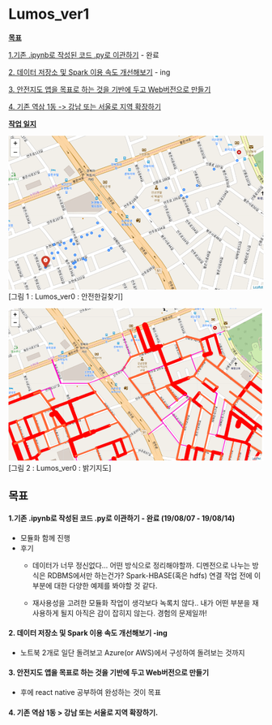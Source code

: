 # Lumos_ver1

[**목표**](#목표)

  [1.기존 .ipynb로 작성된 코드 .py로 이관하기](#목표1) - 완료
  
  [2. 데이터 저장소 및 Spark 이용 속도 개선해보기](#목표2) - ing
  
  [3. 안전지도 앱을 목표로 하는 것을 기반에 두고 Web버전으로 만들기](#목표3)
  
  [4. 기존 역삼 1동 -> 강남 또는 서울로 지역 확장하기](#목표4)
  

[**작업 일지**](#작업-일지)

![길찾기](https://github.com/arara90/images/blob/master/Lumos/findingway.png?raw=true)
[그림 1 : Lumos_ver0 : 안전한길찾기]

![밝기지도](https://github.com/lumos9x/DEV/blob/master/4_%EC%9D%B4%EA%B4%80%EB%8C%80%EC%83%81%EC%BD%94%EB%93%9C/Lumos_ver0/6_%EB%B0%9C%ED%91%9C%EC%9E%90%EB%A3%8C/3_%EB%B0%9D%EA%B8%B0%EC%A7%80%EB%8F%84zoom.PNG?raw=true)
[그림 2 : Lumos_ver0 : 밝기지도]





## 목표 
<a name="목표1"></a>
#### 1.기존 .ipynb로 작성된 코드 .py로 이관하기  - 완료 (19/08/07 - 19/08/14) 
- 모듈화 함께 진행
- 후기
    - 데이터가 너무 정신없다... 어떤 방식으로 정리해야할까. 디멘전으로 나누는 방식은 RDBMS에서만 하는건가? 
    Spark-HBASE(혹은 hdfs) 연결 작업 전에 이 부분에 대한 다양한 예제를 봐야할 것 같다. 
      
    - 재사용성을 고려한 모듈화 작업이 생각보다 녹록치 않다..
    내가 어떤 부분을 재사용하게 될지 아직은 감이 잡히지 않는다. 경험의 문제일까! 
    

<a name="목표2"></a>
#### 2. 데이터 저장소 및 Spark 이용 속도 개선해보기 -ing
- 노트북 2개로 일단 돌려보고 Azure(or AWS)에서 구성하여 돌려보는 것까지

  
<a name="목표3"></a>
#### 3. 안전지도 앱을 목표로 하는 것을 기반에 두고 Web버전으로 만들기

- 후에 react native 공부하여 완성하는 것이 목표  

  
<a name="목표4"></a>
#### 4. 기존 역삼 1동 > 강남 또는 서울로 지역 확장하기.  



  
